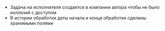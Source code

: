 - Задача на исполнителя создается в компании автора чтобы не было коллизий с доступом
- В истории обработки даты начала и конца обработки сделаны хранимыми полями
